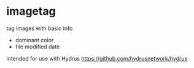 # imagetag
tag images with basic info
  - dominant color
  - file modified date
 
intended for use with Hydrus https://github.com/hydrusnetwork/hydrus